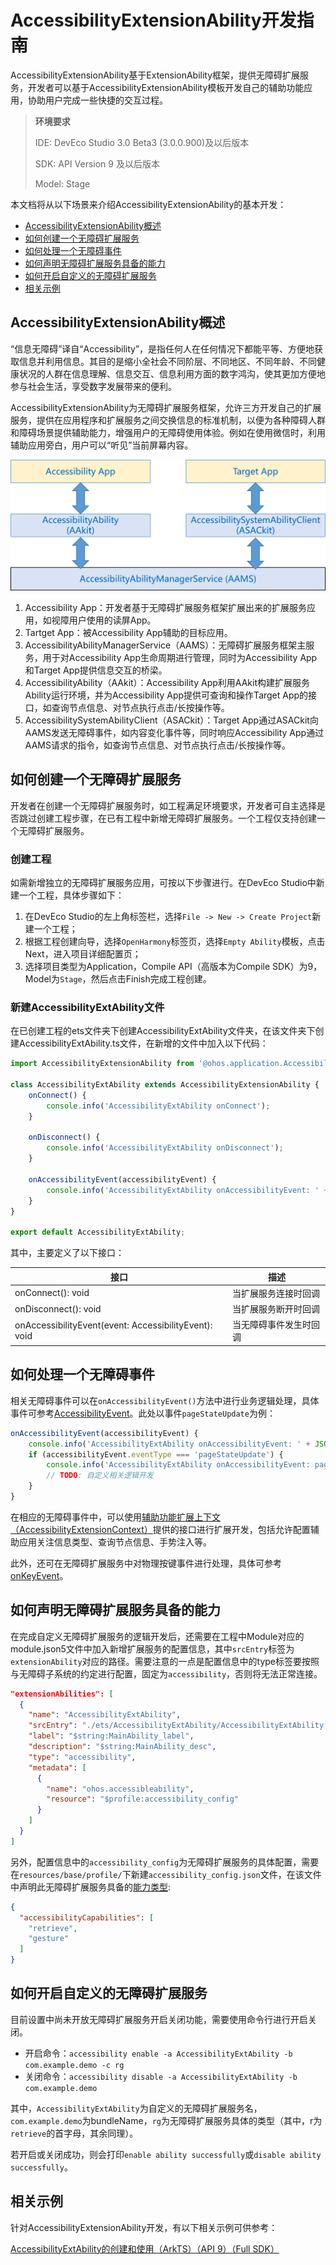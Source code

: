 # AccessibilityExtensionAbility开发指南

AccessibilityExtensionAbility基于ExtensionAbility框架，提供无障碍扩展服务，开发者可以基于AccessibilityExtensionAbility模板开发自己的辅助功能应用，协助用户完成一些快捷的交互过程。

> **环境要求**
>
> IDE: DevEco Studio 3.0 Beta3 (3.0.0.900)及以后版本
>
> SDK: API Version 9 及以后版本
>
> Model: Stage

本文档将从以下场景来介绍AccessibilityExtensionAbility的基本开发：

- [AccessibilityExtensionAbility概述](#accessibilityextensionability概述)
- [如何创建一个无障碍扩展服务](#如何创建一个无障碍扩展服务)
- [如何处理一个无障碍事件](#如何处理一个无障碍事件)
- [如何声明无障碍扩展服务具备的能力](#如何声明无障碍扩展服务具备的能力)
- [如何开启自定义的无障碍扩展服务](#如何开启自定义的无障碍扩展服务)
- [相关示例](#相关示例)

## AccessibilityExtensionAbility概述

“信息无障碍”译自“Accessibility”，是指任何人在任何情况下都能平等、方便地获取信息并利用信息。其目的是缩小全社会不同阶层、不同地区、不同年龄、不同健康状况的人群在信息理解、信息交互、信息利用方面的数字鸿沟，使其更加方便地参与社会生活，享受数字发展带来的便利。

AccessibilityExtensionAbility为无障碍扩展服务框架，允许三方开发自己的扩展服务，提供在应用程序和扩展服务之间交换信息的标准机制，以便为各种障碍人群和障碍场景提供辅助能力，增强用户的无障碍使用体验。例如在使用微信时，利用辅助应用旁白，用户可以“听见”当前屏幕内容。

![AccessibilityFramework](figures/AccessibilityFramework.png)

1. Accessibility App：开发者基于无障碍扩展服务框架扩展出来的扩展服务应用，如视障用户使用的读屏App。
2. Tartget App：被Accessibility App辅助的目标应用。
3. AccessibilityAbilityManagerService（AAMS）：无障碍扩展服务框架主服务，用于对Accessibility App生命周期进行管理，同时为Accessibility App和Target App提供信息交互的桥梁。
4. AccessibilityAbility（AAkit）：Accessibility App利用AAkit构建扩展服务Ability运行环境，并为Accessibility App提供可查询和操作Target App的接口，如查询节点信息、对节点执行点击/长按操作等。
5. AccessibilitySystemAbilityClient（ASACkit）：Target App通过ASACkit向AAMS发送无障碍事件，如内容变化事件等，同时响应Accessibility App通过AAMS请求的指令，如查询节点信息、对节点执行点击/长按操作等。

## 如何创建一个无障碍扩展服务

开发者在创建一个无障碍扩展服务时，如工程满足环境要求，开发者可自主选择是否跳过创建工程步骤，在已有工程中新增无障碍扩展服务。一个工程仅支持创建一个无障碍扩展服务。

### 创建工程

如需新增独立的无障碍扩展服务应用，可按以下步骤进行。在DevEco Studio中新建一个工程，具体步骤如下：
1. 在DevEco Studio的左上角标签栏，选择`File -> New -> Create Project`新建一个工程；
2. 根据工程创建向导，选择`OpenHarmony`标签页，选择`Empty Ability`模板，点击Next，进入项目详细配置页；
3. 选择项目类型为Application，Compile API（高版本为Compile SDK）为9，Model为`Stage`，然后点击Finish完成工程创建。

### 新建AccessibilityExtAbility文件

在已创建工程的ets文件夹下创建AccessibilityExtAbility文件夹，在该文件夹下创建AccessibilityExtAbility.ts文件，在新增的文件中加入以下代码：

```typescript
import AccessibilityExtensionAbility from '@ohos.application.AccessibilityExtensionAbility';

class AccessibilityExtAbility extends AccessibilityExtensionAbility {
    onConnect() {
        console.info('AccessibilityExtAbility onConnect');
    }

    onDisconnect() {
        console.info('AccessibilityExtAbility onDisconnect');
    }

    onAccessibilityEvent(accessibilityEvent) {
        console.info('AccessibilityExtAbility onAccessibilityEvent: ' + JSON.stringify(accessibilityEvent));
    }
}

export default AccessibilityExtAbility;
```

其中，主要定义了以下接口：

| 接口 | 描述 |
| ---- | ---- |
| onConnect(): void | 当扩展服务连接时回调 |
| onDisconnect(): void | 当扩展服务断开时回调 |
| onAccessibilityEvent(event: AccessibilityEvent): void | 当无障碍事件发生时回调 |

## 如何处理一个无障碍事件

相关无障碍事件可以在`onAccessibilityEvent()`方法中进行业务逻辑处理，具体事件可参考[AccessibilityEvent](../reference/apis/js-apis-application-accessibilityExtensionAbility.md#accessibilityevent)。此处以事件`pageStateUpdate`为例：

```typescript
onAccessibilityEvent(accessibilityEvent) {
    console.info('AccessibilityExtAbility onAccessibilityEvent: ' + JSON.stringify(accessibilityEvent));
    if (accessibilityEvent.eventType === 'pageStateUpdate') {
        console.info('AccessibilityExtAbility onAccessibilityEvent: pageStateUpdate');
        // TODO: 自定义相关逻辑开发
    }
}
```
在相应的无障碍事件中，可以使用[辅助功能扩展上下文（AccessibilityExtensionContext）](../reference/apis/js-apis-inner-application-accessibilityExtensionContext.md)提供的接口进行扩展开发，包括允许配置辅助应用关注信息类型、查询节点信息、手势注入等。

此外，还可在无障碍扩展服务中对物理按键事件进行处理，具体可参考[onKeyEvent](../reference/apis/js-apis-application-accessibilityExtensionAbility.md#accessibilityextensionabilityonkeyevent)。

## 如何声明无障碍扩展服务具备的能力

在完成自定义无障碍扩展服务的逻辑开发后，还需要在工程中Module对应的module.json5文件中加入新增扩展服务的配置信息，其中`srcEntry`标签为`extensionAbility`对应的路径。需要注意的一点是配置信息中的type标签要按照与无障碍子系统的约定进行配置，固定为`accessibility`，否则将无法正常连接。

```json
"extensionAbilities": [
  {
    "name": "AccessibilityExtAbility",
    "srcEntry": "./ets/AccessibilityExtAbility/AccessibilityExtAbility.ts",
    "label": "$string:MainAbility_label",
    "description": "$string:MainAbility_desc",
    "type": "accessibility",
    "metadata": [
      {
        "name": "ohos.accessibleability",
        "resource": "$profile:accessibility_config"
      }
    ]
  }
]
```
另外，配置信息中的`accessibility_config`为无障碍扩展服务的具体配置，需要在`resources/base/profile/`下新建`accessibility_config.json`文件，在该文件中声明此无障碍扩展服务具备的[能力类型](../reference/apis/js-apis-accessibility.md#capability):
```json
{
  "accessibilityCapabilities": [
    "retrieve",
    "gesture"
  ]
}
```
## 如何开启自定义的无障碍扩展服务

目前设置中尚未开放无障碍扩展服务开启关闭功能，需要使用命令行进行开启关闭。
- 开启命令：`accessibility enable -a AccessibilityExtAbility -b com.example.demo -c rg`
- 关闭命令：`accessibility disable -a AccessibilityExtAbility -b com.example.demo`

其中，`AccessibilityExtAbility`为自定义的无障碍扩展服务名，`com.example.demo`为bundleName，`rg`为无障碍扩展服务具体的类型（其中，r为`retrieve`的首字母，其余同理）。

若开启或关闭成功，则会打印`enable ability successfully`或`disable ability successfully`。

## 相关示例

针对AccessibilityExtensionAbility开发，有以下相关示例可供参考：

[AccessibilityExtAbility的创建和使用（ArkTS）（API 9）（Full SDK）](https://gitee.com/openharmony/applications_app_samples/tree/master/code/SystemFeature/ApplicationModels/AccessibilityExtAbility)


